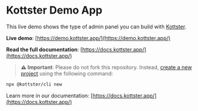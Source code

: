 # Kottster Demo App

This live demo shows the type of admin panel you can build with [Kottster](https://kottster.app/).

**Live demo**: [https://demo.kottster.app/](https://demo.kottster.app/)

**Read the full documentation**: [https://docs.kottster.app/](https://docs.kottster.app/)

> **⚠️ Important**: Please do not fork this repository. Instead, [create a new project](https://docs.kottster.app/) using the following command:

```bash
npx @kottster/cli new
```

Learn more in our documentation: [https://docs.kottster.app/](https://docs.kottster.app/)